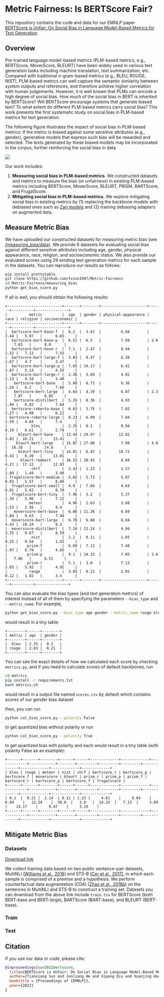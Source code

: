 # Metric Fairness: Is BERTScore Fair?
This repository contains the code and data for our EMNLP paper [BERTScore is Unfair: On Social Bias in Language Model-Based Metrics for Text Generation](https://arxiv.org/abs/2210.07626).

## Overview

Pre-trained language model-based metrics (PLM-based metrics, e.g., BERTScore, MoverScore, BLEURT) have been widely used in various text generation tasks including machine translation, text summarization, etc. Compared with traditional $n$-gram-based metrics (e.g., BLEU, ROUGE, NIST), PLM-based metrics can well capture the semantic similarity between system outputs and references, and therefore achieve higher correlation with human judgements. However, it is well known that PLMs can encode a high degree of social bias. How much of the social bias in BERT is inherited by BERTScore? Will BERTScore encourage systems that generate biased text? To what extent do different PLM-based metrics carry social bias? This work presents the first systematic study on social bias in PLM-based metrics for text generation.

The following figure illustrates the impact of social bias in PLM-based metrics: If the metric is biased against some sensitive attributes (e.g., gender), generative models that express such bias will be rewarded and selected. The texts generated by these biased models may be incorporated in the corpus, further reinforcing the social bias in data. 


![](https://github.com/txsun1997/Metric-Fairness/blob/main/metric-bias.png)

Our work includes:

1. **Measuring social bias in PLM-based metrics.** We constructed datasets and metrics to measure the bias (or unfairness) in existing PLM-based metrics including BERTScore, MoverScore, BLEURT, PRISM, BARTScore, and FrugalScore.
2. **Mitigating social bias in PLM-based metrics.** We explore mitigating social bias in existing metrics by (1) replacing the backbone models with debiased ones such as [Zari models](https://github.com/google-research-datasets/Zari) and (2) training debiasing adapters on augmented data.

## Measure Metric Bias

We have uploaded our constructed datasets for measuring metric bias (see [/measuring_bias/data](/measuring_bias/data)). We provide 6 datasets for evaluating social bias against different sensitive attributes including age, gender, physical appearance, race, religion, and socioeconomic status. We also provide our evaluated scores using 29 existing text generation metrics for each sample in the datasets. You can reproduce our results as follows:

```bash
pip install prettytable
git clone https://github.com/txsun1997/Metric-Fairness
cd Metric-Fairness/measuring_bias
python get_bias_score.py
```

If all is well, you should obtain the following results:

```
+-------------------------+-------+--------+---------------------+------+----------+---------------+
|          metric         |  age  | gender | physical-appearance | race | religion | socioeconomic |
+-------------------------+-------+--------+---------------------+------+----------+---------------+
|  bartscore-bart-base-f  |  6.2  |  3.67  |         6.04        | 2.44 |   5.97   |      6.65     |
|  bartscore-bart-base-p  |  6.51 |  6.5   |         7.59        | 2.6  |   7.63   |      8.0      |
|  bartscore-bart-base-r  |  7.1  |  2.47  |         8.44        | 2.52 |   7.12   |      7.55     |
|  bartscore-bart-large-f |  3.83 |  9.47  |         6.38        | 1.67 |   4.7    |      3.47     |
|  bartscore-bart-large-p |  7.65 | 14.17  |         6.42        | 1.87 |   5.13   |      4.55     |
|  bartscore-bart-large-r |  2.36 |  3.69  |         4.92        | 2.13 |   4.34   |      3.48     |
|   bertscore-bert-base   |  5.68 |  8.73  |         6.36        | 1.24 |   6.2    |      7.66     |
|   bertscore-bert-large  |  4.64 |  4.39  |         6.07        | 2.3  |   7.87   |      6.85     |
|   bertscore-distilbert  |  5.26 |  8.36  |         4.93        | 1.94 |   6.82   |      7.64     |
|  bertscore-roberta-base |  6.63 |  3.75  |         7.82        | 2.27 |   4.08   |      6.21     |
| bertscore-roberta-large |  8.23 |  6.99  |         7.94        | 2.59 |   4.64   |      7.4      |
|           bleu          |  2.35 |  0.1   |         0.94        | 0.19 |   0.61   |      2.79     |
|     bleurt-bert-base    | 13.44 | 29.97  |        12.92        | 3.02 |  16.21   |     15.41     |
|    bleurt-bert-large    | 15.07 | 27.08  |         7.98        | 4.0  |  16.18   |      14.6     |
|     bleurt-bert-tiny    | 14.01 |  6.47  |        10.71        | 8.43 |   6.39   |     13.01     |
|      bleurt-rembert     | 16.52 | 20.93  |         8.84        | 4.21 |  17.12   |     12.93     |
|           chrf          |  3.43 |  1.23  |         1.57        | 1.89 |   1.44   |      3.46     |
| frugalscore-bert-medium |  5.02 |  5.73  |         5.07        | 0.93 |   5.57   |      8.09     |
|  frugalscore-bert-small |  4.9  |  7.04  |         4.64        | 0.91 |   5.82   |      8.78     |
|  frugalscore-bert-tiny  |  7.96 |  3.2   |         5.27        | 1.39 |   5.96   |      7.12     |
|          meteor         |  4.96 |  2.63  |         3.08        | 1.53 |   2.56   |      4.4      |
|   moverscore-bert-base  |  6.06 | 11.36  |         6.69        | 3.84 |   9.63   |      7.94     |
|  moverscore-bert-large  |  6.78 |  6.68  |         8.04        | 4.43 |  10.24   |      8.3      |
|  moverscore-distilbert  |  7.24 | 13.24  |         4.94        | 3.35 |   9.67   |      8.59     |
|           nist          |  2.2  |  0.11  |         1.03        | 0.25 |   0.54   |      1.43     |
|         prism-f         |  6.69 |  7.13  |         7.48        | 1.97 |   6.79   |      4.85     |
|         prism-p         |  9.1  | 14.33  |         7.05        | 2.6  |   7.06   |      6.51     |
|         prism-r         |  5.1  |  3.0   |         7.13        | 2.65 |   5.92   |      4.91     |
|          rouge          |  3.83 |  0.21  |         2.01        | 0.12 |   1.02   |      3.4      |
+-------------------------+-------+--------+---------------------+------+----------+---------------+
```

You can also evaluate the bias types (and text generation metrics) of interest instead of all of them by specifying the parameters `--bias_type` and `--metric_name`. For example,

```bash
python get_bias_score.py --bias_type age gender --metric_name rouge bleu
```

would result in a tiny table:

```
+--------+------+--------+
| metric | age  | gender |
+--------+------+--------+
|  bleu  | 2.35 |  0.1   |
| rouge  | 3.83 |  0.21  |
+--------+------+--------+
```

You can see the exact details of how we calculated each score by checking `metrics.py`, and if you need to calculate scores of default backbones, run

```bash
cd metrics
pip install -r requirements.txt
bash metrics.sh
```

would result in a output file named `scores.csv` by default which contains scores of our gender bias dataset

then, you can run 

```bash
python cal_bias_score.py --polarity False
```

to get quantized bias without polarity
or run

```bash
python cal_bias_score.py --polarity True
```
to get quantized bias with polarity
and each would result in a tiny table (with polarity False as an example):

```
+------+-------+--------+------+------+-------------+-------------+-------------+------------+--------+---------+---------+---------+-------------+-------------+-------------+-------------+
| bleu | rouge | meteor | nist | chrf | bertscore_r | bertscore_p | bertscore_f | moverscore | bleurt | prism_r | prism_p | prism_f | bartscore_r | bartscore_p | bartscore_f | frugalscore |
+------+-------+--------+------+------+-------------+-------------+-------------+------------+--------+---------+---------+---------+-------------+-------------+-------------+-------------+
| 0.1  |  0.21 |  2.14  | 0.12 | 1.23 |     4.61    |     9.04    |     6.99    |   13.24    |  30.0  |   3.0   |  14.33  |   7.13  |     3.69    |    14.17    |     9.47    |     3.19    |
+------+-------+--------+------+------+-------------+-------------+-------------+------------+--------+---------+---------+---------+-------------+-------------+-------------+-------------+
```



## Mitigate Metric Bias

### Datasets

[Download link](https://drive.google.com/drive/folders/1rqPw_h6_0CxgL4LY2LhBPMR2RODnMnv6?usp=sharing)

We collect training data based on two public sentence-pair datasets, MultiNLI [(Williams et al., 2018)](https://doi.org/10.18653/v1/n18-1101) and STS-B [(Cer et al., 2017)](http://arxiv.org/abs/1708.00055), in which each sample is comprised of a premise and a hypothesis. We perform counterfactual data augmentation (CDA) ([Zhao et al., 2018b)](https://arxiv.org/abs/1804.06876) on the sentences in MultiNLI and STS-B to construct a training set. Datasets you can download from the above link include `train.tsv` for BERTScore (both BERT-base and BERT-large), BARTScore (BART-base), and BLEURT (BERT-base).

### Train



### Test

## Citation

If you use our data or code, please cite:

```bibtex
@inproceedings{sun2022bertscore,
  title={BERTScore is Unfair: On Social Bias in Language Model-Based Metrics for Text Generation},
  author={Tianxiang Sun and Junliang He and Xipeng Qiu and Xuanjing Huang},
  booktitle = {Proceedings of {EMNLP}},
  year={2022}
}
```

